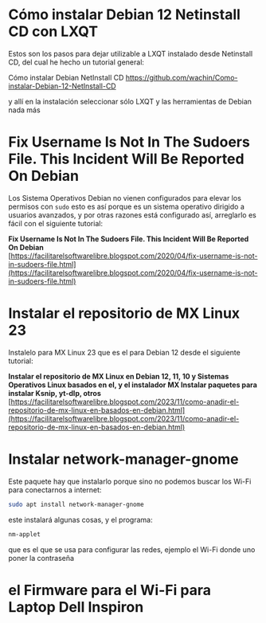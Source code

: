 
# **Cómo instalar Debian 12 Netinstall CD con LXQT**

Estos son los pasos para dejar utilizable a LXQT instalado desde Netinstall CD, del cual he hecho un tutorial general:

Cómo instalar Debian NetInstall CD
https://github.com/wachin/Como-instalar-Debian-12-NetInstall-CD 

y allí en la instalación seleccionar sólo LXQT y las herramientas de Debian nada más


# Fix Username Is Not In The Sudoers File. This Incident Will Be Reported On Debian

Los Sistema Operativos Debian no vienen configurados para elevar los permisos con `sudo` esto es así porque es un sistema operativo dirigido a usuarios avanzados, y por otras razones está configurado así, arreglarlo es fácil con el siguiente tutorial:

**Fix Username Is Not In The Sudoers File. This Incident Will Be Reported On Debian**  
[https://facilitarelsoftwarelibre.blogspot.com/2020/04/fix-username-is-not-in-sudoers-file.html](https://facilitarelsoftwarelibre.blogspot.com/2020/04/fix-username-is-not-in-sudoers-file.html)


# Instalar el repositorio de MX Linux 23
Instalelo para MX Linux 23 que es el para Debian 12 desde el siguiente tutorial:

**Instalar el repositorio de MX Linux en Debian 12, 11, 10 y Sistemas Operativos Linux basados en el, y el instalador MX Instalar paquetes para instalar Ksnip, yt-dlp, otros**  
[https://facilitarelsoftwarelibre.blogspot.com/2023/11/como-anadir-el-repositorio-de-mx-linux-en-basados-en-debian.html](https://facilitarelsoftwarelibre.blogspot.com/2023/11/como-anadir-el-repositorio-de-mx-linux-en-basados-en-debian.html)



# Instalar network-manager-gnome

Este paquete hay que instalarlo porque sino no podemos buscar los Wi-Fi para conectarnos a internet:

```bash
sudo apt install network-manager-gnome
```

este instalará algunas cosas, y el programa:

```bash
nm-applet
```

que es el que se usa para configurar las redes, ejemplo el Wi-Fi donde uno poner la contraseña


# el Firmware para el Wi-Fi para Laptop Dell Inspiron